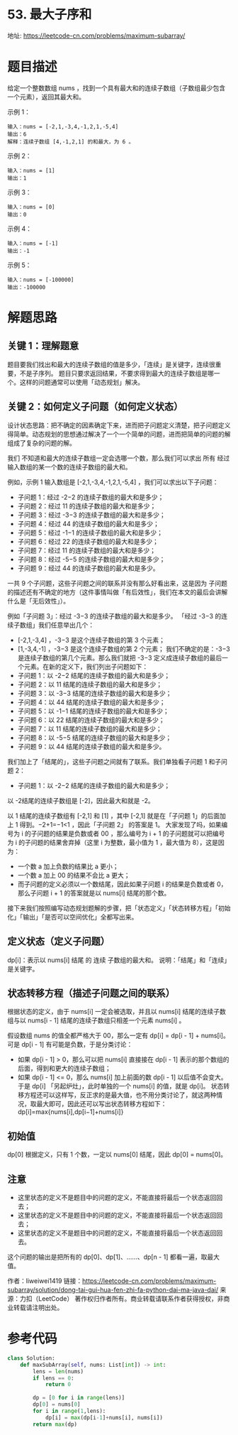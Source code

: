 # 53. 最大子序和
地址: https://leetcode-cn.com/problems/maximum-subarray/

# 题目描述
给定一个整数数组 nums ，找到一个具有最大和的连续子数组（子数组最少包含一个元素），返回其最大和。

示例 1：
```
输入：nums = [-2,1,-3,4,-1,2,1,-5,4]
输出：6
解释：连续子数组 [4,-1,2,1] 的和最大，为 6 。

```

示例 2：
```
输入：nums = [1]
输出：1

```

示例 3：
```
输入：nums = [0]
输出：0

```

示例 4：
```
输入：nums = [-1]
输出：-1

```

示例 5：
```
输入：nums = [-100000]
输出：-100000

```

# 解题思路
## 关键 1：理解题意
题目要我们找出和最大的连续子数组的值是多少，「连续」是关键字，连续很重要，不是子序列。
题目只要求返回结果，不要求得到最大的连续子数组是哪一个。这样的问题通常可以使用「动态规划」解决。

## 关键 2：如何定义子问题（如何定义状态）
设计状态思路：把不确定的因素确定下来，进而把子问题定义清楚，把子问题定义得简单。动态规划的思想通过解决了一个一个简单的问题，进而把简单的问题的解组成了复杂的问题的解。

我们 不知道和最大的连续子数组一定会选哪一个数，那么我们可以求出 所有 经过输入数组的某一个数的连续子数组的最大和。

例如，示例 1 输入数组是 [-2,1,-3,4,-1,2,1,-5,4] ，我们可以求出以下子问题：
- 子问题 1：经过 -2−2 的连续子数组的最大和是多少；
- 子问题 2：经过 11 的连续子数组的最大和是多少；
- 子问题 3：经过 -3−3 的连续子数组的最大和是多少；
- 子问题 4：经过 44 的连续子数组的最大和是多少；
- 子问题 5：经过 -1−1 的连续子数组的最大和是多少；
- 子问题 6：经过 22 的连续子数组的最大和是多少；
- 子问题 7：经过 11 的连续子数组的最大和是多少；
- 子问题 8：经过 -5−5 的连续子数组的最大和是多少；
- 子问题 9：经过 44 的连续子数组的最大和是多少。

一共 9 个子问题，这些子问题之间的联系并没有那么好看出来，这是因为 子问题的描述还有不确定的地方（这件事情叫做「有后效性」，我们在本文的最后会讲解什么是「无后效性」）。

例如「子问题 3」：经过 -3−3 的连续子数组的最大和是多少。
「经过 -3−3 的连续子数组」我们任意举出几个：
- [-2,1,-3,4] ，-3−3 是这个连续子数组的第 3 个元素；
- [1,-3,4,-1] ，-3−3 是这个连续子数组的第 2 个元素；
我们不确定的是：-3−3 是连续子数组的第几个元素。那么我们就把 -3−3 定义成连续子数组的最后一个元素。在新的定义下，我们列出子问题如下：
- 子问题 1：以 -2−2 结尾的连续子数组的最大和是多少；
- 子问题 2：以 11 结尾的连续子数组的最大和是多少；
- 子问题 3：以 -3−3 结尾的连续子数组的最大和是多少；
- 子问题 4：以 44 结尾的连续子数组的最大和是多少；
- 子问题 5：以 -1−1 结尾的连续子数组的最大和是多少；
- 子问题 6：以 22 结尾的连续子数组的最大和是多少；
- 子问题 7：以 11 结尾的连续子数组的最大和是多少；
- 子问题 8：以 -5−5 结尾的连续子数组的最大和是多少；
- 子问题 9：以 44 结尾的连续子数组的最大和是多少。

我们加上了「结尾的」，这些子问题之间就有了联系。我们单独看子问题 1 和子问题 2：
 - 子问题 1：以 -2−2 结尾的连续子数组的最大和是多少；

以 -2结尾的连续子数组是 [-2]，因此最大和就是 -2。

以 1 结尾的连续子数组有 [-2,1] 和 [1] ，其中 [-2,1] 就是在「子问题 1」的后面加上 1 得到。−2+1=−1<1 ，因此「子问题 2」 的答案是 1。
大家发现了吗，如果编号为 i 的子问题的结果是负数或者 00 ，那么编号为 i + 1 的子问题就可以把编号为 i 的子问题的结果舍弃掉（这里 i 为整数，最小值为 1 ，最大值为 8），这是因为：
- 一个数 a 加上负数的结果比 a 更小；
- 一个数 a 加上 00 的结果不会比 a 更大；
- 而子问题的定义必须以一个数结尾，因此如果子问题 i 的结果是负数或者 0，那么子问题 i + 1 的答案就是以 nums[i] 结尾的那个数。

接下来我们按照编写动态规划题解的步骤，把「状态定义」「状态转移方程」「初始化」「输出」「是否可以空间优化」全都写出来。

## 定义状态（定义子问题）
dp[i]：表示以 nums[i] 结尾 的 连续 子数组的最大和。
说明：「结尾」和「连续」是关键字。

## 状态转移方程（描述子问题之间的联系）
根据状态的定义，由于 nums[i] 一定会被选取，并且以 nums[i] 结尾的连续子数组与以 nums[i - 1] 结尾的连续子数组只相差一个元素 nums[i] 。

假设数组 nums 的值全都严格大于 00，那么一定有 dp[i] = dp[i - 1] + nums[i]。
可是 dp[i - 1] 有可能是负数，于是分类讨论：
- 如果 dp[i - 1] > 0，那么可以把 nums[i] 直接接在 dp[i - 1] 表示的那个数组的后面，得到和更大的连续子数组；
- 如果 dp[i - 1] <= 0，那么 nums[i] 加上前面的数 dp[i - 1] 以后值不会变大。于是 dp[i] 「另起炉灶」，此时单独的一个 nums[i] 的值，就是 dp[i]。
状态转移方程还可以这样写，反正求的是最大值，也不用分类讨论了，就这两种情况，取最大即可，因此还可以写出状态转移方程如下：
dp[i]=max{nums[i],dp[i−1]+nums[i]}

## 初始值
dp[0] 根据定义，只有 1 个数，一定以 nums[0] 结尾，因此 dp[0] = nums[0]。

## 注意
- 这里状态的定义不是题目中的问题的定义，不能直接将最后一个状态返回回去；
- 这里状态的定义不是题目中的问题的定义，不能直接将最后一个状态返回回去；
- 这里状态的定义不是题目中的问题的定义，不能直接将最后一个状态返回回去。

这个问题的输出是把所有的 dp[0]、dp[1]、……、dp[n - 1] 都看一遍，取最大值。


作者：liweiwei1419
链接：https://leetcode-cn.com/problems/maximum-subarray/solution/dong-tai-gui-hua-fen-zhi-fa-python-dai-ma-java-dai/
来源：力扣（LeetCode）
著作权归作者所有。商业转载请联系作者获得授权，非商业转载请注明出处。

# 参考代码
```python
class Solution:
    def maxSubArray(self, nums: List[int]) -> int:
        lens = len(nums)
        if lens == 0:
            return 0
        
        dp = [0 for i in range(lens)]
        dp[0] = nums[0]
        for i in range(1,lens):
            dp[i] = max(dp[i-1]+nums[i], nums[i])
        return max(dp)




```